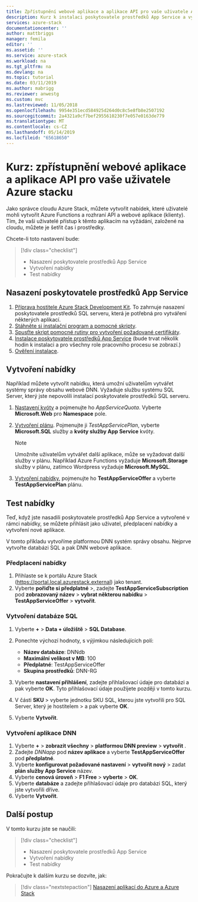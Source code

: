 ```yaml
---
title: Zpřístupnění webové aplikace a aplikace API pro vaše uživatele Azure stacku | Dokumentace Microsoftu
description: Kurz k instalaci poskytovatele prostředků App Service a vytvoření nabízí, které poskytují uživatelům Azure stacku možnost vytvářet webové aplikace a aplikace API.
services: azure-stack
documentationcenter: ''
author: mattbriggs
manager: femila
editor: ''
ms.assetid: ''
ms.service: azure-stack
ms.workload: na
ms.tgt_pltfrm: na
ms.devlang: na
ms.topic: tutorial
ms.date: 03/11/2019
ms.author: mabrigg
ms.reviewer: anwestg
ms.custom: mvc
ms.lastreviewed: 11/05/2018
ms.openlocfilehash: 9954e351ecd584925d264d0c8c5e8fb8e2507192
ms.sourcegitcommit: 2a4321a9cf7bef2955610230f7e057e0163de779
ms.translationtype: MT
ms.contentlocale: cs-CZ
ms.lasthandoff: 05/14/2019
ms.locfileid: "65618650"
---
```

# <a name="tutorial-make-web-and-api-apps-available-to-your-azure-stack-users"></a>Kurz: zpřístupnění webové aplikace a aplikace API pro vaše uživatele Azure stacku

Jako správce cloudu Azure Stack, můžete vytvořit nabídek, které uživatelé mohli vytvořit Azure Functions a rozhraní API a webové aplikace (klienty). Tím, že vaši uživatelé přístup k těmto aplikacím na vyžádání, založené na cloudu, můžete je šetřit čas i prostředky.

Chcete-li toto nastavení bude:

> [!div class="checklist"]
> * Nasazení poskytovatele prostředků App Service
> * Vytvoření nabídky
> * Test nabídky

## <a name="deploy-the-app-service-resource-provider"></a>Nasazení poskytovatele prostředků App Service

1. [Příprava hostitele Azure Stack Development Kit](azure-stack-app-service-before-you-get-started.md). To zahrnuje nasazení poskytovatele prostředků SQL serveru, která je potřebná pro vytváření některých aplikací.
2. [Stáhněte si instalační program a pomocné skripty](azure-stack-app-service-deploy.md).
3. [Spusťte skript pomocné rutiny pro vytvoření požadované certifikáty](azure-stack-app-service-deploy.md).
4. [Instalace poskytovatele prostředků App Service](azure-stack-app-service-deploy.md) (bude trvat několik hodin k instalaci a pro všechny role pracovního procesu se zobrazí.)
5. [Ověření instalace](azure-stack-app-service-deploy.md#validate-the-app-service-on-azure-stack-installation).

## <a name="create-an-offer"></a>Vytvoření nabídky

Například můžete vytvořit nabídku, která umožní uživatelům vytvářet systémy správy obsahu webové DNN. Vyžaduje službu systému SQL Server, který jste nepovolili instalací poskytovatele prostředků SQL serveru.

1.  [Nastavení kvóty](azure-stack-plan-offer-quota-overview.md ) a pojmenujte ho *AppServiceQuota*. Vyberte **Microsoft.Web** pro **Namespace** pole.
2.  [Vytvoření plánu](azure-stack-create-plan.md). Pojmenujte ji *TestAppServicePlan*, vyberte **Microsoft.SQL** služby a **kvóty služby App Service** kvóty.

    > [!NOTE]
    > Umožníte uživatelům vytvářet další aplikace, může se vyžadovat další služby v plánu. Například Azure Functions vyžaduje **Microsoft.Storage** služby v plánu, zatímco Wordpress vyžaduje **Microsoft.MySQL**.

3.  [Vytvoření nabídky](azure-stack-create-offer.md), pojmenujte ho **TestAppServiceOffer** a vyberte **TestAppServicePlan** plánu.

## <a name="test-the-offer"></a>Test nabídky

Teď, když jste nasadili poskytovatele prostředků App Service a vytvořené v rámci nabídky, se můžete přihlásit jako uživatel, předplacení nabídky a vytvoření nové aplikace.

V tomto příkladu vytvoříme platformou DNN systém správy obsahu. Nejprve vytvořte databázi SQL a pak DNN webové aplikace.

### <a name="subscribe-to-the-offer"></a>Předplacení nabídky

1. Přihlaste se k portálu Azure Stack (https://portal.local.azurestack.external) jako tenant.
2. Vyberte **pořiďte si předplatné** >, zadejte **TestAppServiceSubscription** pod **zobrazovaný název** > **vybrat některou nabídku**  >  **TestAppServiceOffer** > **vytvořit**.

### <a name="create-a-sql-database"></a>Vytvoření databáze SQL

1. Vyberte **+**  >  **Data + úložiště** > **SQL Database**.
2. Ponechte výchozí hodnoty, s výjimkou následujících polí:

    - **Název databáze**: DNNdb
    - **Maximální velikost v MB**: 100
    - **Předplatné**: TestAppServiceOffer
    - **Skupina prostředků**: DNN-RG

3. Vyberte **nastavení přihlášení**, zadejte přihlašovací údaje pro databázi a pak vyberte **OK**. Tyto přihlašovací údaje použijete později v tomto kurzu.
4. V části **SKU** > vyberte jednotku SKU SQL, kterou jste vytvořili pro SQL Server, který je hostitelem > a pak vyberte **OK**.
5. Vyberte **Vytvořit**.

### <a name="create-a-dnn-app"></a>Vytvoření aplikace DNN

1. Vyberte **+**  >  **zobrazit všechny** > **platformou DNN preview** > **vytvořit** .
2. Zadejte *DNNapp* pod **název aplikace** a vyberte **TestAppServiceOffer** pod **předplatné**.
3. Vyberte **konfigurovat požadované nastavení** > **vytvořit nový** > zadat **plán služby App Service** název.
4. Vyberte **cenová úroveň** > **F1 Free** > **vyberte** > **OK**.
5. Vyberte **databáze** a zadejte přihlašovací údaje pro databázi SQL, který jste vytvořili dříve.
6. Vyberte **Vytvořit**.

## <a name="next-steps"></a>Další postup

V tomto kurzu jste se naučili:

> [!div class="checklist"]
> * Nasazení poskytovatele prostředků App Service
> * Vytvoření nabídky
> * Test nabídky

Pokračujte k dalším kurzu se dozvíte, jak:

> [!div class="nextstepaction"]
> [Nasazení aplikací do Azure a Azure Stack](../user/azure-stack-solution-pipeline.md)
